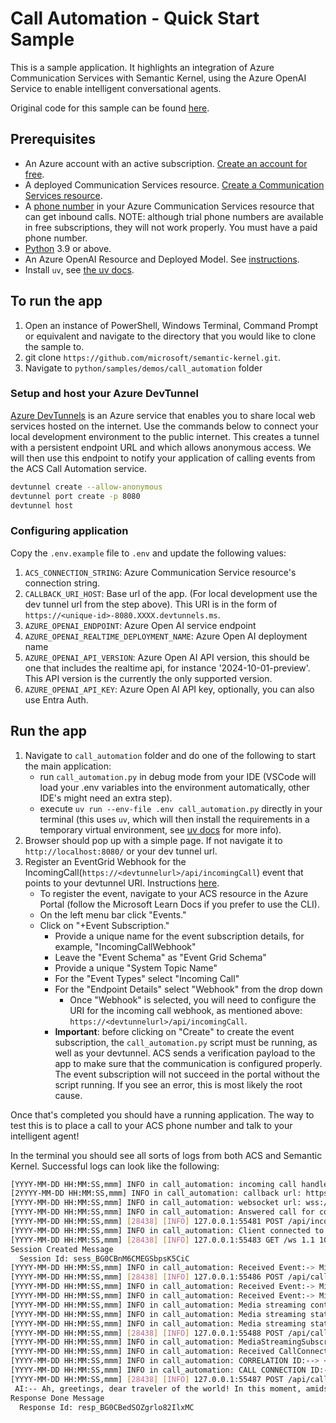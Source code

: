 # Call Automation - Quick Start Sample

This is a sample application. It highlights an integration of Azure Communication Services with Semantic Kernel, using the Azure OpenAI Service to enable intelligent conversational agents.

Original code for this sample can be found [here](https://github.com/Azure-Samples/communication-services-python-quickstarts/tree/main/callautomation-openai-sample).

## Prerequisites

- An Azure account with an active subscription. [Create an account for free](https://azure.microsoft.com/free/?WT.mc_id=A261C142F).
- A deployed Communication Services resource. [Create a Communication Services resource](https://docs.microsoft.com/azure/communication-services/quickstarts/create-communication-resource).
- A [phone number](https://learn.microsoft.com/en-us/azure/communication-services/quickstarts/telephony/get-phone-number) in your Azure Communication Services resource that can get inbound calls. NOTE: although trial phone numbers are available in free subscriptions, they will not work properly. You must have a paid phone number.
- [Python](https://www.python.org/downloads/) 3.9 or above.
- An Azure OpenAI Resource and Deployed Model. See [instructions](https://learn.microsoft.com/en-us/azure/ai-services/openai/how-to/create-resource?pivots=web-portal).
- Install `uv`, see [the uv docs](https://docs.astral.sh/uv/getting-started/installation/).

## To run the app

1. Open an instance of PowerShell, Windows Terminal, Command Prompt or equivalent and navigate to the directory that you would like to clone the sample to.
2. git clone `https://github.com/microsoft/semantic-kernel.git`.
3. Navigate to `python/samples/demos/call_automation` folder

### Setup and host your Azure DevTunnel

[Azure DevTunnels](https://learn.microsoft.com/en-us/azure/developer/dev-tunnels/overview) is an Azure service that enables you to share local web services hosted on the internet. Use the commands below to connect your local development environment to the public internet. This creates a tunnel with a persistent endpoint URL and which allows anonymous access. We will then use this endpoint to notify your application of calling events from the ACS Call Automation service.

```bash
devtunnel create --allow-anonymous
devtunnel port create -p 8080
devtunnel host
```

### Configuring application

Copy the `.env.example` file to `.env` and update the following values:

1. `ACS_CONNECTION_STRING`: Azure Communication Service resource's connection string.
2. `CALLBACK_URI_HOST`: Base url of the app. (For local development use the dev tunnel url from the step above). This URI is in the form of `https://<unique-id>-8080.XXXX.devtunnels.ms`.
3. `AZURE_OPENAI_ENDPOINT`: Azure Open AI service endpoint
4. `AZURE_OPENAI_REALTIME_DEPLOYMENT_NAME`: Azure Open AI deployment name
5. `AZURE_OPENAI_API_VERSION`: Azure Open AI API version, this should be one that includes the realtime api, for instance '2024-10-01-preview'. This API version is the currently the only supported version.
6. `AZURE_OPENAI_API_KEY`: Azure Open AI API key, optionally, you can also use Entra Auth.

## Run the app

1. Navigate to `call_automation` folder and do one of the following to start the main application:
   - run `call_automation.py` in debug mode from your IDE (VSCode will load your .env variables into the environment automatically, other IDE's might need an extra step).
   - execute `uv run --env-file .env call_automation.py` directly in your terminal (this uses `uv`, which will then install the requirements in a temporary virtual environment, see [uv docs](https://docs.astral.sh/uv/guides/scripts) for more info).
2. Browser should pop up with a simple page. If not navigate it to `http://localhost:8080/` or your dev tunnel url.
3. Register an EventGrid Webhook for the IncomingCall(`https://<devtunnelurl>/api/incomingCall`) event that points to your devtunnel URI. Instructions [here](https://learn.microsoft.com/en-us/azure/communication-services/concepts/call-automation/incoming-call-notification).
    - To register the event, navigate to your ACS resource in the Azure Portal (follow the Microsoft Learn Docs if you prefer to use the CLI).
    - On the left menu bar click "Events."
    - Click on "+Event Subscription."
        - Provide a unique name for the event subscription details, for example, "IncomingCallWebhook"
        - Leave the "Event Schema" as "Event Grid Schema"
        - Provide a unique "System Topic Name"
        - For the "Event Types" select "Incoming Call"
        - For the "Endpoint Details" select "Webhook" from the drop down
            - Once "Webhook" is selected, you will need to configure the URI for the incoming call webhook, as mentioned above: `https://<devtunnelurl>/api/incomingCall`.
        - **Important**: before clicking on "Create" to create the event subscription, the `call_automation.py` script must be running, as well as your devtunnel. ACS sends a verification payload to the app to make sure that the communication is configured properly. The event subscription will not succeed in the portal without the script running. If you see an error, this is most likely the root cause.


Once that's completed you should have a running application. The way to test this is to place a call to your ACS phone number and talk to your intelligent agent!

In the terminal you should see all sorts of logs from both ACS and Semantic Kernel. Successful logs can look like the following:

```bash
[YYYY-MM-DD HH:MM:SS,mmm] INFO in call_automation: incoming call handler caller id: +14255551234
[2YYYY-MM-DD HH:MM:SS,mmm] INFO in call_automation: callback url: https://<devtunnelurl>/api/callbacks/<guid>?callerId=%2B14257059063
[YYYY-MM-DD HH:MM:SS,mmm] INFO in call_automation: websocket url: wss://<devtunnelurl>/ws
[YYYY-MM-DD HH:MM:SS,mmm] INFO in call_automation: Answered call for connection id: <guid>>
[YYYY-MM-DD HH:MM:SS,mmm] [28438] [INFO] 127.0.0.1:55481 POST /api/incomingCall 1.1 200 - 595851
[YYYY-MM-DD HH:MM:SS,mmm] INFO in call_automation: Client connected to WebSocket
[YYYY-MM-DD HH:MM:SS,mmm] [28438] [INFO] 127.0.0.1:55483 GET /ws 1.1 101 - 1262939
Session Created Message
  Session Id: sess_BG0CBnM6CMEGSbpsK5CiC
[YYYY-MM-DD HH:MM:SS,mmm] INFO in call_automation: Received Event:-> Microsoft.Communication.ParticipantsUpdated, Correlation Id:-> <guid>, CallConnectionId:-> <guid>
[YYYY-MM-DD HH:MM:SS,mmm] [28438] [INFO] 127.0.0.1:55486 POST /api/callbacks/1629809d 1.1 200 - 1642
[YYYY-MM-DD HH:MM:SS,mmm] INFO in call_automation: Received Event:-> Microsoft.Communication.CallConnected, Correlation Id:-> <guid>, CallConnectionId:-> <guid>
[YYYY-MM-DD HH:MM:SS,mmm] INFO in call_automation: Received Event:-> Microsoft.Communication.MediaStreamingStarted, Correlation Id:-> <guid>, CallConnectionId:-> <guid>
[YYYY-MM-DD HH:MM:SS,mmm] INFO in call_automation: Media streaming content type:--> Audio
[YYYY-MM-DD HH:MM:SS,mmm] INFO in call_automation: Media streaming status:--> mediaStreamingStarted
[YYYY-MM-DD HH:MM:SS,mmm] INFO in call_automation: Media streaming status details:--> subscriptionStarted
[YYYY-MM-DD HH:MM:SS,mmm] [28438] [INFO] 127.0.0.1:55488 POST /api/callbacks/1629809d 1.1 200 - 1490
[YYYY-MM-DD HH:MM:SS,mmm] INFO in call_automation: MediaStreamingSubscription:--> {'additional_properties': {}, 'id': '50a8ca48', 'state': 'active', 'subscribed_content_types': ['audio']}
[YYYY-MM-DD HH:MM:SS,mmm] INFO in call_automation: Received CallConnected event for connection id: <guid>
[YYYY-MM-DD HH:MM:SS,mmm] INFO in call_automation: CORRELATION ID:--> <guid>
[YYYY-MM-DD HH:MM:SS,mmm] INFO in call_automation: CALL CONNECTION ID:--> <guid>
[YYYY-MM-DD HH:MM:SS,mmm] [28438] [INFO] 127.0.0.1:55487 POST /api/callbacks/1629809d 1.1 200 - 137171
 AI:-- Ah, greetings, dear traveler of the world! In this moment, amidst the tapestry of time and space, you seek a glimpse of the weather that graces a particular place. Pray, tell me, to which location do you wish to turn your gaze, so I might summon the winds and the skies to unfold their secrets for you?
Response Done Message
  Response Id: resp_BG0CBedSOZgrlo82IlxMC
```
